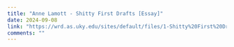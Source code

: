 ```yaml
---
title: "Anne Lamott - Shitty First Drafts [Essay]"
date: 2024-09-08
link: "https://wrd.as.uky.edu/sites/default/files/1-Shitty%20First%20Drafts.pdf"
comments: ""
---
```


